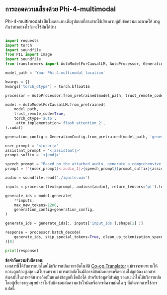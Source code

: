 <!--
CO_OP_TRANSLATOR_METADATA:
{
  "original_hash": "cba62af5dffbdc4eed3a3290f30949fd",
  "translation_date": "2025-07-17T05:12:07+00:00",
  "source_file": "md/02.Application/05.Audio/Phi4/Transciption/README.md",
  "language_code": "th"
}
-->
## **การถอดความเสียงด้วย Phi-4-multimodal**

Phi-4-multimodal เป็นโมเดลแบบเต็มรูปแบบที่สามารถใช้เสียงควบคู่กับข้อความและภาพได้ มาดูกันว่าทำอย่างไรถึงจะใช้มันได้บ้าง


```python

import requests
import torch
import soundfile
from PIL import Image
import soundfile
from transformers import AutoModelForCausalLM, AutoProcessor, GenerationConfig,pipeline,AutoTokenizer

model_path = 'Your Phi-4-multimodal location'

kwargs = {}
kwargs['torch_dtype'] = torch.bfloat16

processor = AutoProcessor.from_pretrained(model_path, trust_remote_code=True)

model = AutoModelForCausalLM.from_pretrained(
    model_path,
    trust_remote_code=True,
    torch_dtype='auto',
    _attn_implementation='flash_attention_2',
).cuda()

generation_config = GenerationConfig.from_pretrained(model_path, 'generation_config.json')

user_prompt = '<|user|>'
assistant_prompt = '<|assistant|>'
prompt_suffix = '<|end|>'

speech_prompt = "Based on the attached audio, generate a comprehensive text transcription of the spoken content."
prompt = f'{user_prompt}<|audio_1|>{speech_prompt}{prompt_suffix}{assistant_prompt}'

audio = soundfile.read('./ignite.wav')

inputs = processor(text=prompt, audios=[audio], return_tensors='pt').to('cuda:0')

generate_ids = model.generate(
    **inputs,
    max_new_tokens=1200,
    generation_config=generation_config,
)

generate_ids = generate_ids[:, inputs['input_ids'].shape[1] :]

response = processor.batch_decode(
    generate_ids, skip_special_tokens=True, clean_up_tokenization_spaces=False
)[0]

print(response)


```

**ข้อจำกัดความรับผิดชอบ**:  
เอกสารนี้ได้รับการแปลโดยใช้บริการแปลภาษาอัตโนมัติ [Co-op Translator](https://github.com/Azure/co-op-translator) แม้เราจะพยายามให้ความถูกต้องสูงสุด แต่โปรดทราบว่าการแปลอัตโนมัติอาจมีข้อผิดพลาดหรือความไม่ถูกต้อง เอกสารต้นฉบับในภาษาต้นทางถือเป็นแหล่งข้อมูลที่เชื่อถือได้ สำหรับข้อมูลที่สำคัญ ขอแนะนำให้ใช้บริการแปลโดยผู้เชี่ยวชาญมนุษย์ เราไม่รับผิดชอบต่อความเข้าใจผิดหรือการตีความผิดใด ๆ ที่เกิดจากการใช้การแปลนี้